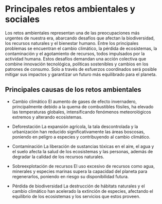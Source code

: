 # Principales retos ambientales y sociales
Los retos ambientales representan una de las preocupaciones más urgentes de nuestra era, abarcando desafíos que afectan la biodiversidad, los recursos naturales y el bienestar humano. Entre los principales problemas se encuentran el cambio climático, la pérdida de ecosistemas, la contaminación y el agotamiento de recursos, todos impulsados por la actividad humana. Estos desafíos demandan una acción colectiva que combine innovación tecnológica, políticas sostenibles y cambios en los patrones de consumo. Solo a través de esfuerzos coordinados será posible mitigar sus impactos y garantizar un futuro más equilibrado para el planeta.

## Principales causas de los retos ambientales
* Cambio climático
El aumento de gases de efecto invernadero, principalmente debido a la quema de combustibles fósiles, ha elevado las temperaturas globales, intensificando fenómenos meteorológicos extremos y alterando ecosistemas.

* Deforestación
La expansión agrícola, la tala descontrolada y la urbanización han reducido significativamente las áreas boscosas, poniendo en peligro a especies y contribuyendo al cambio climático.

* Contaminación
La liberación de sustancias tóxicas en el aire, el agua y el suelo afecta la salud de los ecosistemas y las personas, además de degradar la calidad de los recursos naturales.

* Sobreexplotación de recursos
El uso excesivo de recursos como agua, minerales y especies marinas supera la capacidad del planeta para regenerarlos, poniendo en riesgo su disponibilidad futura.

* Pérdida de biodiversidad
La destrucción de hábitats naturales y el cambio climático han acelerado la extinción de especies, afectando el equilibrio de los ecosistemas y los servicios que estos proveen.

